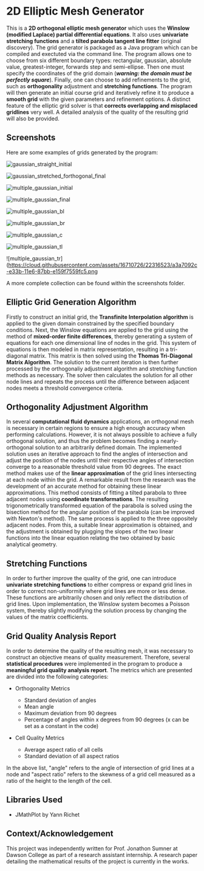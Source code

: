 # 2D Elliptic Mesh Generator
This is a <b>2D orthogonal elliptic mesh generator</b> which uses the <b>Winslow (modified Laplace) partial differential equations</b>. 
It also uses <b>univariate stretching functions</b> and a <b>tilted parabola tangent line fitter</b> (original discovery). The grid generator is packaged as a Java program which can be compiled and exectuted via the command line. The program allows one to choose
from six different boundary types: rectangular, gaussian, absolute value, greatest-integer, forwards step and semi-ellipse. Then one must
specify the coordinates of the grid domain (<b><i>warning: the domain must be perfectly square</i></b>). Finally, one can choose to add refinements
to the grid, such as <b>orthogonality</b> adjustment and <b>stretching functions</b>. The program will then generate an initial course grid and iteratively refine it to produce a <b>smooth grid</b> with the given parameters and refinement options. A distinct feature of the elliptic grid solver is that <b>corrects overlapping and misplaced gridlines</b> very well. A detailed analysis of the quality of the resulting grid will also be provided. 

## Screenshots
Here are some examples of grids generated by the program:

![gaussian_straight_initial](https://cloud.githubusercontent.com/assets/16710726/22316488/7e414602-e33b-11e6-9c9c-47f8ccccdd27.png)

![gaussian_stretched_forthogonal_final](https://cloud.githubusercontent.com/assets/16710726/22316492/8667a5a6-e33b-11e6-9843-9d1b79f33ddc.png)

![multiple_gaussian_initial](https://cloud.githubusercontent.com/assets/16710726/22316498/8dd7fdae-e33b-11e6-8ace-a7bb8375be95.png)

![multiple_gaussian_final](https://cloud.githubusercontent.com/assets/16710726/22316502/92a4b1e2-e33b-11e6-9839-f991f13ceae2.png)

![multiple_gaussian_bl](https://cloud.githubusercontent.com/assets/16710726/22316513/9ecbc988-e33b-11e6-8413-b863fc75c6e5.png)

![multiple_gaussian_br](https://cloud.githubusercontent.com/assets/16710726/22316514/9eccbc80-e33b-11e6-9ac1-24bb91c23ba0.png)

![multiple_gaussian_c](https://cloud.githubusercontent.com/assets/16710726/22316512/9ecbabec-e33b-11e6-9c10-3f5a51f86ed2.png)

![multiple_gaussian_tl](https://cloud.githubusercontent.com/assets/16710726/22316522/a3a64d20-e33b-11e6-98e4-1186734c23ae.png)

![multiple_gaussian_tr](https://cloud.githubusercontent.com/assets/16710726/22316523/a3a7092c-e33b-11e6-87bb-e159f7559fc5.png

A more complete collection can be found within the screenshots folder.

## Elliptic Grid Generation Algorithm
Firstly to construct an initial grid, the <b>Transfinite Interpolation algorithm</b> is applied to the given domain constrained by the
specified boundary conditions. Next, the Winslow equations are applied to the grid using the method of <b>mixed-order finite differences</b>, thereby generating a system of equations for each one dimensional line of nodes in the grid. This system of equations is then 
modeled in matrix representation, resulting in a tri-diagonal matrix. This matrix is then solved using the <b>Thomas Tri-Diagonal Matrix
Algorithm</b>. The solution to the current iteration is then further processed by the orthogonaliy adjustment algorithm and stretching
function methods as necessary. The solver then calculates the solution for all other node lines and repeats the process until the difference between adjacent nodes meets a threshold convergence criteria.

## Orthogonality Adjustment Algorithm
In several <b>computational fluid dynamics</b> applications, an orthogonal mesh is necessary in certain regions to ensure a high enough accuracy when performing calculations. However, it is not always possible to achieve a fully orthogonal solution, and thus the problem becomes finding a nearly-orthogonal solution to an arbitrarily defined domain. The implemented solution uses an iterative approach to find the angles of intersection and adjust the position of the nodes until their respective angles of intersection converge to a reasonable threshold value from 90 degrees. The exact method makes use of the <b>linear approximation</b> of the grid lines intersecting at each node within the grid. A remarkable result from the research was the development of an accurate method for obtaining these linear approximations. This method consists of fitting a tilted parabola to three adjacent nodes using <b>coordinate transformations</b>. The resulting trigonometrically transformed equation of the parabola is solved using the bisection method for the angular position of the parabola (can be improved with Newton's method). The same process is applied to the three oppositely adjacent nodes. From this, a suitable linear approximation is obtained, and the adjustment is obtained by plugging the slopes of the two linear functions into the linear equation relating the two obtained by basic analytical geometry.

## Stretching Functions
In order to further improve the quality of the grid, one can introduce <b>univariate stretching functions</b> to either compress or expand grid lines in order to correct non-uniformity where grid lines are more or less dense. These functions are arbitrarily chosen and only reflect the distribution of grid lines. Upon implementation, the Winslow system becomes a Poisson system, thereby slightly modifying the solution process by changing the values of the matrix coefficients.

## Grid Quality Analysis Report
In order to determine the quality of the resulting mesh, it was necessary to construct an objective means of quality measurement. Therefore, several <b>statistical procedures</b> were implemented in the program to produce a <b>meaningful grid quality analysis report</b>. The metrics which are presented are divided into the following categories:

* Orthogonality Metrics
  * Standard deviation of angles
  * Mean angle
  * Maximum deviation from 90 degrees
  * Percentage of angles within x degrees from 90 degrees (x can be set as a constant in the code)
  
* Cell Quality Metrics
  * Average aspect ratio of all cells
  * Standard deviation of all aspect ratios
  
In the above list, "angle" refers to the angle of intersection of grid lines at a node and "aspect ratio" refers to the skewness of a grid cell measured as a ratio of the height to the length of the cell.

## Libraries Used
* JMathPlot by Yann Richet

## Context/Acknowledgement
This project was independently written for Prof. Jonathon Sumner at Dawson College as part of a research assistant internship. A research paper detailing the mathematical results of the project is currently in the works.


